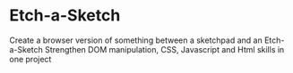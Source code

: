 # Etch-a-Sketch
Create a browser version of something between a sketchpad and an Etch-a-Sketch
Strengthen DOM manipulation, CSS, Javascript and Html skills in one project
